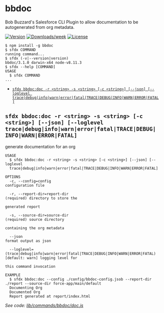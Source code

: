 bbdoc
=====

Bob Buzzard&#39;s Salesforce CLI Plugin to allow documentation to be autogenerated from org metadata.

[![Version](https://img.shields.io/npm/v/bbdoc.svg)](https://npmjs.org/package/bbdoc)
[![Downloads/week](https://img.shields.io/npm/dw/bbdoc.svg)](https://npmjs.org/package/bbdoc)
[![License](https://img.shields.io/npm/l/bbdoc.svg)](https://github.com/keirbowden/LDNSCall2020Plugin/blob/master/package.json)

<!-- toc -->

<!-- tocstop -->
<!-- install -->
<!-- usage -->
```sh-session
$ npm install -g bbdoc
$ sfdx COMMAND
running command...
$ sfdx (-v|--version|version)
bbdoc/3.1.0 darwin-x64 node-v8.11.3
$ sfdx --help [COMMAND]
USAGE
  $ sfdx COMMAND
...
```
<!-- usagestop -->
<!-- commands -->
* [`sfdx bbdoc:doc -r <string> -s <string> [-c <string>] [--json] [--loglevel trace|debug|info|warn|error|fatal|TRACE|DEBUG|INFO|WARN|ERROR|FATAL]`](#sfdx-bbdocdoc--r-string--s-string--c-string---json---loglevel-tracedebuginfowarnerrorfataltracedebuginfowarnerrorfatal)

## `sfdx bbdoc:doc -r <string> -s <string> [-c <string>] [--json] [--loglevel trace|debug|info|warn|error|fatal|TRACE|DEBUG|INFO|WARN|ERROR|FATAL]`

generate documentation for an org

```
USAGE
  $ sfdx bbdoc:doc -r <string> -s <string> [-c <string>] [--json] [--loglevel 
  trace|debug|info|warn|error|fatal|TRACE|DEBUG|INFO|WARN|ERROR|FATAL]

OPTIONS
  -c, --config=config                                                               configuration file

  -r, --report-dir=report-dir                                                       (required) directory to store the
                                                                                    generated report

  -s, --source-dir=source-dir                                                       (required) source directory
                                                                                    containing the org metadata

  --json                                                                            format output as json

  --loglevel=(trace|debug|info|warn|error|fatal|TRACE|DEBUG|INFO|WARN|ERROR|FATAL)  [default: warn] logging level for
                                                                                    this command invocation

EXAMPLE
  $ sfdx bbdoc:doc --config ./config/bbdoc-config.jsob --report-dir ./report --source-dir force-app/main/default
  Documenting Org
  Documented Org
  Report generated at report/index.html
```

_See code: [lib/commands/bbdoc/doc.js](https://github.com/keirbowden/LDNSCall2020Plugin/blob/v3.1.0/lib/commands/bbdoc/doc.js)_
<!-- commandsstop -->
